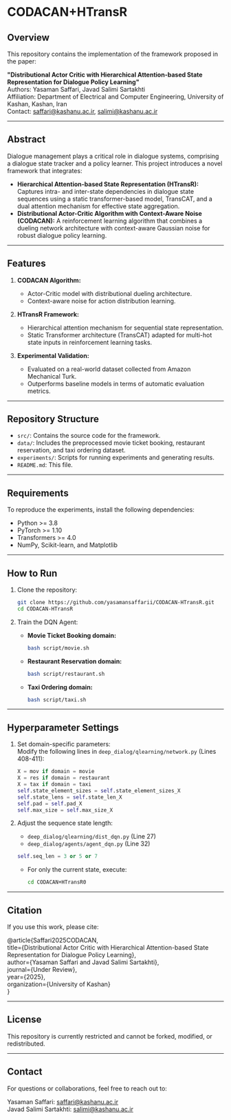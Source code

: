 # CODACAN+HTransR

## Overview
This repository contains the implementation of the framework proposed in the paper:

**"Distributional Actor Critic with Hierarchical Attention-based State Representation for Dialogue Policy Learning"**  
Authors: Yasaman Saffari, Javad Salimi Sartakhti  
Affiliation: Department of Electrical and Computer Engineering, University of Kashan, Kashan, Iran  
Contact: [saffari@kashanu.ac.ir](mailto:saffari@kashanu.ac.ir), [salimi@kashanu.ac.ir](mailto:salimi@kashanu.ac.ir)

---

## Abstract
Dialogue management plays a critical role in dialogue systems, comprising a dialogue state tracker and a policy learner. This project introduces a novel framework that integrates:
- **Hierarchical Attention-based State Representation (HTransR):** Captures intra- and inter-state dependencies in dialogue state sequences using a static transformer-based model, TransCAT, and a dual attention mechanism for effective state aggregation.
- **Distributional Actor-Critic Algorithm with Context-Aware Noise (CODACAN):** A reinforcement learning algorithm that combines a dueling network architecture with context-aware Gaussian noise for robust dialogue policy learning.

---

## Features
1. **CODACAN Algorithm:** 
   - Actor-Critic model with distributional dueling architecture.
   - Context-aware noise for action distribution learning.

2. **HTransR Framework:** 
   - Hierarchical attention mechanism for sequential state representation.
   - Static Transformer architecture (TransCAT) adapted for multi-hot state inputs in reinforcement learning tasks.

3. **Experimental Validation:**
   - Evaluated on a real-world dataset collected from Amazon Mechanical Turk.
   - Outperforms baseline models in terms of automatic evaluation metrics.

---

## Repository Structure
- `src/`: Contains the source code for the framework.
- `data/`: Includes the preprocessed movie ticket booking, restaurant reservation, and taxi ordering dataset.
- `experiments/`: Scripts for running experiments and generating results.
- `README.md`: This file.

---

## Requirements
To reproduce the experiments, install the following dependencies:
- Python >= 3.8
- PyTorch >= 1.10
- Transformers >= 4.0
- NumPy, Scikit-learn, and Matplotlib

---

## How to Run
1. Clone the repository:
   ```bash
   git clone https://github.com/yasamansaffarii/CODACAN-HTransR.git
   cd CODACAN-HTransR
   ```

2. Train the DQN Agent:
   - **Movie Ticket Booking domain:**  
     ```bash
     bash script/movie.sh
     ```
   - **Restaurant Reservation domain:**  
     ```bash
     bash script/restaurant.sh
     ```
   - **Taxi Ordering domain:**  
     ```bash
     bash script/taxi.sh
     ```

---

## Hyperparameter Settings
1. Set domain-specific parameters:  
   Modify the following lines in `deep_dialog/qlearning/network.py` (Lines 408-411):  
   ```python
   X = mov if domain = movie
   X = res if domain = restaurant
   X = tax if domain = taxi
   self.state_element_sizes = self.state_element_sizes_X
   self.state_lens = self.state_len_X
   self.pad = self.pad_X
   self.max_size = self.max_size_X
   ```

2. Adjust the sequence state length:  
   - `deep_dialog/qlearning/dist_dqn.py` (Line 27)  
   - `deep_dialog/agents/agent_dqn.py` (Line 32)  
   ```python
   self.seq_len = 3 or 5 or 7
   ```

   - For only the current state, execute:  
     ```bash
     cd CODACAN+HTransR0
     ```

---

## Citation
If you use this work, please cite:

@article{Saffari2025CODACAN,  
  title={Distributional Actor Critic with Hierarchical Attention-based State Representation for Dialogue Policy Learning},  
  author={Yasaman Saffari and Javad Salimi Sartakhti},  
  journal={Under Review},  
  year={2025},  
  organization={University of Kashan}  
}

---

## License
This repository is currently restricted and cannot be forked, modified, or redistributed.

---

## Contact
For questions or collaborations, feel free to reach out to:

Yasaman Saffari: saffari@kashanu.ac.ir  
Javad Salimi Sartakhti: salimi@kashanu.ac.ir
